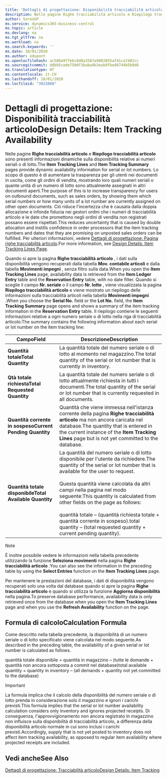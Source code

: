 ```yaml
---
title: 'Dettagli di progettazione: Disponibilità tracciabilità articolo | Microsoft Docs'
description: Nelle pagine Righe tracciabilità articolo e Riepilogo tracciabilità articolo sono presenti informazioni dinamiche sulla disponibilità relative ai numeri seriali o di lotto. Lo scopo di questo è di aumentare la trasparenza per gli utenti nei documenti in uscita, come gli ordini di vendita, mostrando loro quali numeri seriali o quante unità di un numero di lotto sono attualmente assegnati in altri documenti aperti.
author: SorenGP
ms.service: dynamics365-business-central
ms.topic: article
ms.devlang: na
ms.tgt_pltfrm: na
ms.workload: na
ms.search.keywords: ''
ms.date: 10/01/2020
ms.author: edupont
ms.openlocfilehash: ac580a9ffebc8d8a3587a9802855af41ca7402cc
ms.sourcegitcommit: ddbb5cede750df1baba4b3eab8fbed6744b5b9d6
ms.translationtype: HT
ms.contentlocale: it-CH
ms.lasthandoff: 10/01/2020
ms.locfileid: "3922060"
---
```

# <a name="design-details-item-tracking-availability"></a><span data-ttu-id="e8180-104">Dettagli di progettazione: Disponibilità tracciabilità articolo</span><span class="sxs-lookup"><span data-stu-id="e8180-104">Design Details: Item Tracking Availability</span></span>
<span data-ttu-id="e8180-105">Nelle pagine **Righe tracciabilità articolo** e **Riepilogo tracciabilità articolo** sono presenti informazioni dinamiche sulla disponibilità relative ai numeri seriali o di lotto.</span><span class="sxs-lookup"><span data-stu-id="e8180-105">The **Item Tracking Lines** and **Item Tracking Summary** pages provide dynamic availability information for serial or lot numbers.</span></span> <span data-ttu-id="e8180-106">Lo scopo di questo è di aumentare la trasparenza per gli utenti nei documenti in uscita, come gli ordini di vendita, mostrando loro quali numeri seriali o quante unità di un numero di lotto sono attualmente assegnati in altri documenti aperti.</span><span class="sxs-lookup"><span data-stu-id="e8180-106">The purpose of this is to increase transparency for users on outbound documents, such as sales orders, by showing them which serial numbers or how many units of a lot number are currently assigned on other open documents.</span></span> <span data-ttu-id="e8180-107">Ciò riduce l'incertezza che è causata dalla doppia allocazione e infonde fiducia nei gestori ordini che i numeri di tracciabilità articolo e le date che promettono negli ordini di vendita non registrati possano essere rispettati.</span><span class="sxs-lookup"><span data-stu-id="e8180-107">This reduces uncertainty that is caused by double allocation and instills confidence in order processors that the item tracking numbers and dates that they are promising on unposted sales orders can be fulfilled.</span></span> <span data-ttu-id="e8180-108">Per ulteriori informazioni, vedere [Dettagli di progettazione: Pagina righe tracciabilità articolo](design-details-item-tracking-lines-window.md).</span><span class="sxs-lookup"><span data-stu-id="e8180-108">For more information, see [Design Details: Item Tracking Lines Page](design-details-item-tracking-lines-window.md).</span></span>  

 <span data-ttu-id="e8180-109">Quando si apre la pagina **Righe tracciabilità articolo** , i dati sulla disponibilità vengono recuperati dalla tabella **Mov. contabile articoli** e dalla tabella **Movimenti impegni** , senza filtro sulla data.</span><span class="sxs-lookup"><span data-stu-id="e8180-109">When you open the **Item Tracking Lines** page, availability data is retrieved from the **Item Ledger Entry** table and the **Reservation Entry** table, with no date filter.</span></span> <span data-ttu-id="e8180-110">Quando si sceglie il campo **Nr. seriale** o il campo **Nr. lotto** , viene visualizzata la pagina **Riepilogo tracciabilità articolo** e viene mostrato un riepilogo delle informazioni sulla tracciabilità articoli nella tabella **Movimenti impegni** .</span><span class="sxs-lookup"><span data-stu-id="e8180-110">When you choose the **Serial No.** field or the **Lot No.** field, the **Item Tracking Summary** page opens and shows a summary of the item tracking information in the **Reservation Entry** table.</span></span> <span data-ttu-id="e8180-111">Il riepilogo contiene le seguenti informazioni relative a ogni numero seriale o di lotto nella riga di tracciabilità articolo:</span><span class="sxs-lookup"><span data-stu-id="e8180-111">The summary contains the following information about each serial or lot number on the item tracking line:</span></span>  

|<span data-ttu-id="e8180-112">Campo</span><span class="sxs-lookup"><span data-stu-id="e8180-112">Field</span></span>|<span data-ttu-id="e8180-113">Descrizione</span><span class="sxs-lookup"><span data-stu-id="e8180-113">Description</span></span>|  
|---------------------------------|---------------------------------------|  
|<span data-ttu-id="e8180-114">**Quantità totale**</span><span class="sxs-lookup"><span data-stu-id="e8180-114">**Total Quantity**</span></span>|<span data-ttu-id="e8180-115">La quantità totale del numero seriale o di lotto al momento nel magazzino.</span><span class="sxs-lookup"><span data-stu-id="e8180-115">The total quantity of the serial or lot number that is currently in inventory.</span></span>|  
|<span data-ttu-id="e8180-116">**Qtà totale richiesta**</span><span class="sxs-lookup"><span data-stu-id="e8180-116">**Total Requested Quantity**</span></span>|<span data-ttu-id="e8180-117">La quantità totale del numero seriale o di lotto attualmente richiesta in tutti i documenti.</span><span class="sxs-lookup"><span data-stu-id="e8180-117">The total quantity of the serial or lot number that is currently requested in all documents.</span></span>|  
|<span data-ttu-id="e8180-118">**Quantità corrente in sospeso**</span><span class="sxs-lookup"><span data-stu-id="e8180-118">**Current Pending Quantity**</span></span>|<span data-ttu-id="e8180-119">Quantità che viene immessa nell'istanza corrente della pagina **Righe tracciabilità articolo** ma non ancora caricata nel database.</span><span class="sxs-lookup"><span data-stu-id="e8180-119">The quantity that is entered in the current instance of the **Item Tracking Lines** page but is not yet committed to the database.</span></span>|  
|<span data-ttu-id="e8180-120">**Quantità totale disponibile**</span><span class="sxs-lookup"><span data-stu-id="e8180-120">**Total Available Quantity**</span></span>|<span data-ttu-id="e8180-121">La quantità del numero seriale o di lotto disponibile per l'utente da richiedere.</span><span class="sxs-lookup"><span data-stu-id="e8180-121">The quantity of the serial or lot number that is available for the user to request.</span></span><br /><br /> <span data-ttu-id="e8180-122">Questa quantità viene calcolata da altri campi nella pagina nel modo seguente:</span><span class="sxs-lookup"><span data-stu-id="e8180-122">This quantity is calculated from other fields on the page as follows:</span></span><br /><br /> <span data-ttu-id="e8180-123">quantità totale – (quantità richiesta totale + quantità corrente in sospeso).</span><span class="sxs-lookup"><span data-stu-id="e8180-123">total quantity – (total requested quantity + current pending quantity).</span></span>|  

> [!NOTE]  
>  <span data-ttu-id="e8180-124">È inoltre possibile vedere le informazioni nella tabella precedente utilizzando la funzione **Seleziona movimenti** nella pagina **Righe tracciabilità articolo** .</span><span class="sxs-lookup"><span data-stu-id="e8180-124">You can also see the information in the preceding table by using the **Select Entries** function on the **Item Tracking Lines** page.</span></span>  

 <span data-ttu-id="e8180-125">Per mantenere le prestazioni del database, i dati di disponibilità vengono recuperati solo una volta dal database quando si apre la pagina **Righe tracciabilità articolo** e quando si utilizza la funzione **Aggiorna disponibilità** nella pagina.</span><span class="sxs-lookup"><span data-stu-id="e8180-125">To preserve database performance, availability data is only retrieved once from the database when you open the **Item Tracking Lines** page and when you use the **Refresh Availability** function on the page.</span></span>  

## <a name="calculation-formula"></a><span data-ttu-id="e8180-126">Formula di calcolo</span><span class="sxs-lookup"><span data-stu-id="e8180-126">Calculation Formula</span></span>  
 <span data-ttu-id="e8180-127">Come descritto nella tabella precedente, la disponibilità di un numero seriale o di lotto specificato viene calcolata nel modo seguente.</span><span class="sxs-lookup"><span data-stu-id="e8180-127">As described in the preceding table, the availability of a given serial or lot number is calculated as follows.</span></span>  

 <span data-ttu-id="e8180-128">quantità totale disponibile = quantità in magazzino – (tutte le domande + quantità non ancora sottoposta a commit nel database)</span><span class="sxs-lookup"><span data-stu-id="e8180-128">total available quantity = quantity in inventory – (all demands + quantity not yet committed to the database)</span></span>  

> [!IMPORTANT]  
>  <span data-ttu-id="e8180-129">La formula implica che il calcolo della disponibilità del numero seriale o di lotto prenda in considerazione solo il magazzino e ignori i carichi previsti.</span><span class="sxs-lookup"><span data-stu-id="e8180-129">This formula implies that the serial or lot number availability calculation considers only inventory and ignores projected receipts.</span></span> <span data-ttu-id="e8180-130">Di conseguenza, l'approvvigionamento non ancora registrato in magazzino non influisce sulla disponibilità di tracciabilità articolo, a differenza della disponibilità articolo normale in cui sono inclusi i carichi previsti.</span><span class="sxs-lookup"><span data-stu-id="e8180-130">Accordingly, supply that is not yet posted to inventory does not affect item tracking availability, as opposed to regular item availability where projected receipts are included.</span></span>  

## <a name="see-also"></a><span data-ttu-id="e8180-131">Vedi anche</span><span class="sxs-lookup"><span data-stu-id="e8180-131">See Also</span></span>  
 [<span data-ttu-id="e8180-132">Dettagli di progettazione: Tracciabilità articolo</span><span class="sxs-lookup"><span data-stu-id="e8180-132">Design Details: Item Tracking</span></span>](design-details-item-tracking.md)
